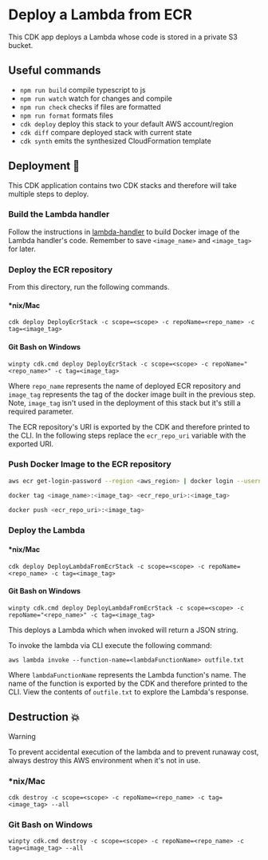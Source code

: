 # Deploy a Lambda from ECR

This CDK app deploys a Lambda whose code is stored in a private S3 bucket.

## Useful commands

- `npm run build` compile typescript to js
- `npm run watch` watch for changes and compile
- `npm run check` checks if files are formatted
- `npm run format` formats files
- `cdk deploy` deploy this stack to your default AWS account/region
- `cdk diff` compare deployed stack with current state
- `cdk synth` emits the synthesized CloudFormation template

## Deployment :rocket:

This CDK application contains two CDK stacks and therefore will take multiple steps to deploy.

### Build the Lambda handler

Follow the instructions in [lambda-handler](../lambda-handler/README.md#Build-Docker-Container) to build Docker image of the Lambda handler's code. Remember to save `<image_name>` and `<image_tag>` for later.

### Deploy the ECR repository

From this directory, run the following commands.

#### \*nix/Mac

```console
cdk deploy DeployEcrStack -c scope=<scope> -c repoName=<repo_name> -c tag=<image_tag>
```

#### Git Bash on Windows

```console
winpty cdk.cmd deploy DeployEcrStack -c scope=<scope> -c repoName="<repo_name>" -c tag=<image_tag>
```

Where `repo_name` represents the name of deployed ECR repository and `image_tag` represents the tag of the docker image built in the previous step. Note, `image_tag` isn't used in the deployment of this stack but it's still a required parameter.

The ECR repository's URI is exported by the CDK and therefore printed to the CLI. In the following steps replace the `ecr_repo_uri` variable with the exported URI.

### Push Docker Image to the ECR repository

```Bash
aws ecr get-login-password --region <aws_region> | docker login --username AWS --password-stdin <ecr_repo_uri>

docker tag <image_name>:<image_tag> <ecr_repo_uri>:<image_tag>

docker push <ecr_repo_uri>:<image_tag>
```

### Deploy the Lambda

#### \*nix/Mac

```console
cdk deploy DeployLambdaFromEcrStack -c scope=<scope> -c repoName=<repo_name> -c tag=<image_tag>
```

#### Git Bash on Windows

```console
winpty cdk.cmd deploy DeployLambdaFromEcrStack -c scope=<scope> -c repoName="<repo_name>" -c tag=<image_tag>
```

This deploys a Lambda which when invoked will return a JSON string.

To invoke the lambda via CLI execute the following command:

```console
aws lambda invoke --function-name=<lambdaFunctionName> outfile.txt
```

Where `lambdaFunctionName` represents the Lambda function's name. The name of the function is exported by the CDK and therefore printed to the CLI. View the contents of `outfile.txt` to explore the Lambda's response.

## Destruction :boom:

> [!WARNING]
> To prevent accidental execution of the lambda and to prevent runaway cost, always destroy this AWS environment when it's not in use.

### \*nix/Mac

```console
cdk destroy -c scope=<scope> -c repoName=<repo_name> -c tag=<image_tag> --all
```

### Git Bash on Windows

```console
winpty cdk.cmd destroy -c scope=<scope> -c repoName=<repo_name> -c tag=<image_tag> --all
```

